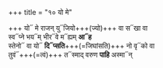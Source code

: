 +++
title = "१० यो मे"

+++
यो᳓ मे राजन् यु᳓जियो+++(ज्यो)+++ वा स᳓खा वा  
स्व᳓प्ने भय᳓म् भीर᳓वे म᳓ह्यम् **आ᳓ह**  
स्तेनो᳓ वा यो᳓ **दि᳓प्सति**+++(=जिघांसति)+++ नो वृ᳓को वा  
तुवं᳓+++(=त्वं)+++ त᳓स्माद् वरुण **पाहि** अस्मा᳓न्